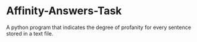 # Affinity-Answers-Task
A python program that indicates the degree of profanity for every sentence stored in a text file.
